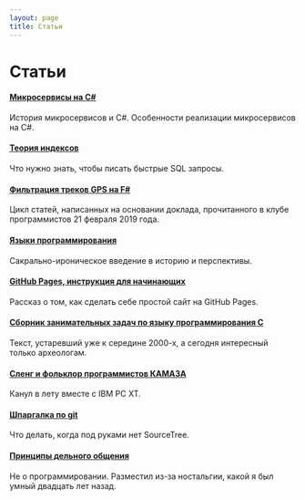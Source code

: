 ```yaml
---
layout: page
title: Статьи
---
```


# Статьи

<div class="notice">
  <h4><a href="microservices-on-c-sharp/">Микросервисы на C#</a></h4>
  <p>История микросервисов и C#. Особенности реализации микросервисов на C#.</p>
</div>

<div class="notice">
  <h4><a href="index-theory/">Теория индексов</a></h4>
  <p>Что нужно знать, чтобы писать быстрые SQL запросы.</p>
</div>

<div class="notice">
  <h4><a href="fsharp-gps-tracks-filtration/">Фильтрация треков GPS на F#</a></h4>
  <p>Цикл статей, написанных на основании доклада, прочитанного в клубе программистов 21 февраля 2019 года.</p>
</div>

<div class="notice">
  <h4><a href="program-languages/">Языки программирования</a></h4>
  <p>Сакрально-ироническое введение в историю и перспективы.</p>
</div>

<div class="notice">
  <h4><a href="github-pages/">GitHub Pages, инструкция для начинающих</a></h4>
  <p>Рассказ о том, как сделать себе простой сайт на GitHub Pages.</p>
</div>

<div class="notice">
  <h4><a href="c-book-of-problems/">Сборник занимательных задач по языку программирования C</a></h4>
  <p>Текст, устаревший уже к середине 2000-х, а сегодня интересный только археологам.</p>
</div>

<div class="notice">
  <h4><a href="slang/">Сленг и фольклор программистов КАМАЗА</a></h4>
  <p>Канул в лету вместе с IBM PC XT.</p>
</div>

<div class="notice">
  <h4><a href="git-cheat-sheet/">Шпаргалка по git</a></h4>
  <p>Что делать, когда под руками нет SourceTree.</p>
</div>

<div class="notice">
  <h4><a href="efficient-communication-principles/">Принципы дельного общения</a></h4>
  <p>Не о программировании. Разместил из-за ностальгии, какой я был умный двадцать лет назад.</p>
</div>

